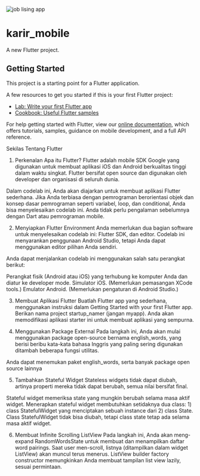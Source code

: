 ![job lising app](assets/images/thumbnaill.png?raw=true)

# karir_mobile

A new Flutter project.

## Getting Started

This project is a starting point for a Flutter application.

A few resources to get you started if this is your first Flutter project:

- [Lab: Write your first Flutter app](https://flutter.dev/docs/get-started/codelab)
- [Cookbook: Useful Flutter samples](https://flutter.dev/docs/cookbook)

For help getting started with Flutter, view our
[online documentation](https://flutter.dev/docs), which offers tutorials,
samples, guidance on mobile development, and a full API reference.


Sekilas Tentang Flutter


1) Perkenalan
Apa itu Flutter?
Flutter adalah mobile SDK Google yang digunakan untuk membuat aplikasi iOS dan Android berkualitas tinggi dalam waktu singkat. Flutter bersifat open source dan digunakan oleh developer dan organisasi di seluruh dunia.

Dalam codelab ini, Anda akan diajarkan untuk membuat aplikasi Flutter sederhana. Jika Anda terbiasa dengan pemrograman berorientasi objek dan konsep dasar pemrograman seperti variabel, loop, dan conditional, Anda bisa menyelesaikan codelab ini. Anda tidak perlu pengalaman sebelumnya dengan Dart atau pemrograman mobile.

2) Menyiapkan Flutter Environment
Anda memerlukan dua bagian software untuk menyelesaikan codelab ini: Flutter SDK, dan editor. Codelab ini menyarankan penggunaan Android Studio, tetapi Anda dapat menggunakan editor pilihan Anda sendiri.

Anda dapat menjalankan codelab ini menggunakan salah satu perangkat berikut:

Perangkat fisik (Android atau iOS) yang terhubung ke komputer Anda dan diatur ke developer mode.
Simulator iOS. (Memerlukan pemasangan XCode tools.)
Emulator Android. (Memerlukan pengaturan di Android Studio.)

3) Membuat Aplikasi Flutter
Buatlah Flutter app yang sederhana, menggunakan instruksi dalam Getting Started with your first Flutter app. Berikan nama project startup_namer (jangan myapp). Anda akan memodifikasi aplikasi starter ini untuk membuat aplikasi yang sempurna.

4) Menggunakan Package External
Pada langkah ini, Anda akan mulai menggunakan package open-source bernama english_words, yang berisi beribu kata-kata bahasa Inggris yang paling sering digunakan ditambah beberapa fungsi utilitas.

Anda dapat menemukan paket english_words, serta banyak package open source lainnya

5) Tambahkan Stateful Widget
Stateless widgets tidak dapat diubah, artinya properti mereka tidak dapat berubah, semua nilai bersifat final.

Stateful widget memeriksa state yang mungkin berubah selama masa aktif widget. Menerapkan stateful widget membutuhkan setidaknya dua class: 1) class StatefulWidget yang menciptakan sebuah instance dari 2) class State. Class StatefulWidget tidak bisa diubah, tetapi class state tetap ada selama masa aktif widget.

6) Membuat Infinite Scrolling ListView
Pada langkah ini, Anda akan meng-expand RandomWordsState untuk membuat dan menampilkan daftar word pairings. Saat user men-scroll, listnya (ditampilkan dalam widget ListView) akan muncul terus menerus. ListView builder factory constructor memungkinkan Anda membuat tampilan list view lazily, sesuai permintaan.
